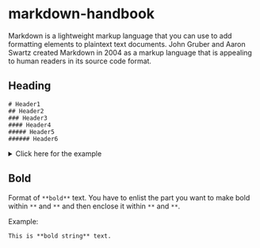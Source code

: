 # markdown-handbook

Markdown is a lightweight markup language that you can use to add formatting elements to plaintext text documents. John Gruber and Aaron Swartz created Markdown in 2004 as a markup language that is appealing to human readers in its source code format.

## Heading

```
# Header1
## Header2
### Header3
#### Header4
##### Header5
###### Header6
```

<details>
<summary>Click here for the example</summary>

<br>

# This is Header 1

## This is Header 2

### This is Header 3

#### This is Header 4

##### This is Header 5

###### This is Header 6

</details>

## Bold

Format of `**bold**` text. You have to enlist the part you want to make bold within `**` and `**` and then enclose it within `**` and `**`.

Example:

```markdown
This is **bold string** text.
```
